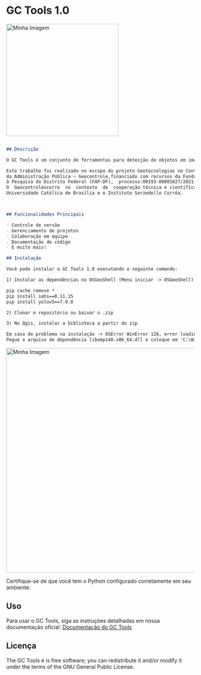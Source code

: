 
# GC Tools 1.0



<img src="https://drive.google.com/uc?id=1YOXmF4hwqjtyTJjOckd-8knK1LKuhZj8" style="width: 300px; height: auto;" alt="Minha Imagem">

```markdown

## Descrição

O GC Tools é um conjunto de ferramentas para detecção de objetos em imagens georreferenciadas (satélite e aérea).

Este trabalho foi realizado no escopo do projeto Geotecnologias no Controle Externo
da Administração Pública – Geocontrole,financiado com recursos da Fundação de Apoio
à Pesquisa do Distrito Federal (FAP-DF),  processo:00193-00001027/2021-04.
O  Geocontroleocorre  no  contexto  de  cooperação técnica e científica entre a
Universidade Católica de Brasília e o Instituto Serzedello Corrêa.



## Funcionalidades Principais

- Controle de versão
- Gerenciamento de projetos
- Colaboração em equipe
- Documentação de código
- E muito mais!

## Instalação

Você pode instalar o GC Tools 1.0 executando o seguinte comando:

1) Instalar as dependências no OSGeoShell (Menu iniciar -> OSGeoShell)

pip cache remove *
pip install sahi==0.11.15
pip install yolov5==7.0.8

2) Clonar o repositório ou baixar o .zip

3) No Qgis, instalar a biblioteca a partir do zip

Em caso de problema na instalação -> OSError WinError 126, error loading fbgemm.dll or dependencies
Pegue o arquivo de dependência libomp140.x86_64.dll e coloque em 'C:\Windows\System32'

```

<img src="https://drive.google.com/uc?id=1RpXgIp0bJ0I6cFJSSXaKL1ds7SPstpra" style="width: 600px; height: auto;" alt="Minha Imagem">

Certifique-se de que você tem o Python configurado corretamente em seu ambiente.

## Uso

Para usar o GC Tools, siga as instruções detalhadas em nossa documentação oficial: [Documentação do GC Tools](https://gctools.readthedocs.io)



## Licença

The GC Tools é is free software; you can redistribute it and/or modify it under the terms of the GNU General Public License. 
